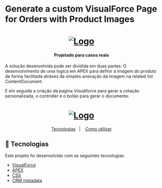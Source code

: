# Generate a custom VisualForce Page for Orders with Product Images
<h1 align="center">
   <a href="https://i.imgur.com/ZrauGBJ.png">
	<img alt="Logo" src="https://i.imgur.com/ZrauGBJ.png" />
	</a>
    <br>
</h1>



<h4 align="center">
  <p>Projetado para casos reais</p>
</h4>  
  <p align="left">
  A solução desenvolvida pode ser dividida em duas partes: O desenvolvimento de uma logica em APEX para definir a imagem do produto de forma facilitada atráves da simples anexação da imagem na related list ContentDocument. </p>
  <p> E em seguida a criação da pagina Visualforce para gerar a cotação personalizada, o controller e o botão para gerar o documento.
  </p>

<h1 align="center">
   <a href="https://i.imgur.com/hJLghYK.jpg">
	<img alt="Logo" src="https://i.imgur.com/hJLghYK.jpg" />
	</a>
    <br>
</h1>


<p align="center">
  <a href="#rocket-technologies">Tecnologias</a>&nbsp;&nbsp;&nbsp;|&nbsp;&nbsp;&nbsp;
  <a href="#information_source-how-to-use">Como utilizar</a>

## :rocket: Tecnologias

Este projeto foi desenvolvido com as seguintes tecnologias:

-  [VisualForce](https://developer.salesforce.com/docs/atlas.en-us.pages.meta/pages/pages_intro.htm)
-  [APEX](https://developer.salesforce.com/docs/atlas.en-us.apexcode.meta/apexcode/apex_dev_guide.htm)
-  [CSS](https://developer.mozilla.org/pt-BR/docs/Web/CSS)
-  [CRM metadata](https://www.salesforce.com/br/crm/)
